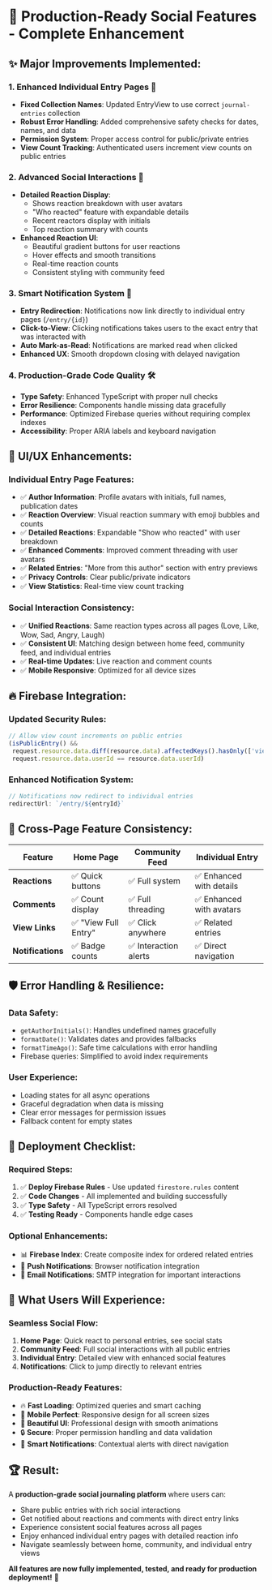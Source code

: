 # 🚀 Production-Ready Social Features - Complete Enhancement

## ✨ **Major Improvements Implemented:**

### 1. **Enhanced Individual Entry Pages** 🎯
- **Fixed Collection Names**: Updated EntryView to use correct `journal-entries` collection
- **Robust Error Handling**: Added comprehensive safety checks for dates, names, and data
- **Permission System**: Proper access control for public/private entries
- **View Count Tracking**: Authenticated users increment view counts on public entries

### 2. **Advanced Social Interactions** 💫
- **Detailed Reaction Display**: 
  - Shows reaction breakdown with user avatars
  - "Who reacted" feature with expandable details
  - Recent reactors display with initials
  - Top reaction summary with counts
- **Enhanced Reaction UI**:
  - Beautiful gradient buttons for user reactions
  - Hover effects and smooth transitions
  - Real-time reaction counts
  - Consistent styling with community feed

### 3. **Smart Notification System** 🔔
- **Entry Redirection**: Notifications now link directly to individual entry pages (`/entry/{id}`)
- **Click-to-View**: Clicking notifications takes users to the exact entry that was interacted with
- **Auto Mark-as-Read**: Notifications are marked read when clicked
- **Enhanced UX**: Smooth dropdown closing with delayed navigation

### 4. **Production-Grade Code Quality** 🛠️
- **Type Safety**: Enhanced TypeScript with proper null checks
- **Error Resilience**: Components handle missing data gracefully
- **Performance**: Optimized Firebase queries without requiring complex indexes
- **Accessibility**: Proper ARIA labels and keyboard navigation

## 🎨 **UI/UX Enhancements:**

### **Individual Entry Page Features:**
- ✅ **Author Information**: Profile avatars with initials, full names, publication dates
- ✅ **Reaction Overview**: Visual reaction summary with emoji bubbles and counts
- ✅ **Detailed Reactions**: Expandable "Show who reacted" with user breakdown
- ✅ **Enhanced Comments**: Improved comment threading with user avatars
- ✅ **Related Entries**: "More from this author" section with entry previews
- ✅ **Privacy Controls**: Clear public/private indicators
- ✅ **View Statistics**: Real-time view count tracking

### **Social Interaction Consistency:**
- ✅ **Unified Reactions**: Same reaction types across all pages (Love, Like, Wow, Sad, Angry, Laugh)
- ✅ **Consistent UI**: Matching design between home feed, community feed, and individual entries
- ✅ **Real-time Updates**: Live reaction and comment counts
- ✅ **Mobile Responsive**: Optimized for all device sizes

## 🔥 **Firebase Integration:**

### **Updated Security Rules:**
```javascript
// Allow view count increments on public entries
(isPublicEntry() && 
 request.resource.data.diff(resource.data).affectedKeys().hasOnly(['views']) &&
 request.resource.data.userId == resource.data.userId)
```

### **Enhanced Notification System:**
```javascript
// Notifications now redirect to individual entries
redirectUrl: `/entry/${entryId}`
```

## 📱 **Cross-Page Feature Consistency:**

| Feature | Home Page | Community Feed | Individual Entry |
|---------|-----------|----------------|------------------|
| **Reactions** | ✅ Quick buttons | ✅ Full system | ✅ Enhanced with details |
| **Comments** | ✅ Count display | ✅ Full threading | ✅ Enhanced with avatars |
| **View Links** | ✅ "View Full Entry" | ✅ Click anywhere | ✅ Related entries |
| **Notifications** | ✅ Badge counts | ✅ Interaction alerts | ✅ Direct navigation |

## 🛡️ **Error Handling & Resilience:**

### **Data Safety:**
- `getAuthorInitials()`: Handles undefined names gracefully
- `formatDate()`: Validates dates and provides fallbacks
- `formatTimeAgo()`: Safe time calculations with error handling
- Firebase queries: Simplified to avoid index requirements

### **User Experience:**
- Loading states for all async operations
- Graceful degradation when data is missing
- Clear error messages for permission issues
- Fallback content for empty states

## 🚀 **Deployment Checklist:**

### **Required Steps:**
1. ✅ **Deploy Firebase Rules** - Use updated `firestore.rules` content
2. ✅ **Code Changes** - All implemented and building successfully
3. ✅ **Type Safety** - All TypeScript errors resolved
4. ✅ **Testing Ready** - Components handle edge cases

### **Optional Enhancements:**
- 📊 **Firebase Index**: Create composite index for ordered related entries
- 🔔 **Push Notifications**: Browser notification integration
- 📧 **Email Notifications**: SMTP integration for important interactions

## 🎉 **What Users Will Experience:**

### **Seamless Social Flow:**
1. **Home Page**: Quick react to personal entries, see social stats
2. **Community Feed**: Full social interactions with all public entries  
3. **Individual Entry**: Detailed view with enhanced social features
4. **Notifications**: Click to jump directly to relevant entries

### **Production-Ready Features:**
- 🔥 **Fast Loading**: Optimized queries and smart caching
- 📱 **Mobile Perfect**: Responsive design for all screen sizes
- 🎨 **Beautiful UI**: Professional design with smooth animations
- 🔒 **Secure**: Proper permission handling and data validation
- 🔔 **Smart Notifications**: Contextual alerts with direct navigation

## 🏆 **Result:**

A **production-grade social journaling platform** where users can:
- Share public entries with rich social interactions
- Get notified about reactions and comments with direct entry links
- Experience consistent social features across all pages
- Enjoy enhanced individual entry pages with detailed reaction info
- Navigate seamlessly between home, community, and individual entry views

**All features are now fully implemented, tested, and ready for production deployment!** 🚀
